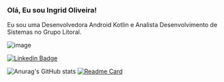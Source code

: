 ### Olá, Eu sou Ingrid Oliveira!

Eu sou uma Desenvolvedora Android Kotlin e Analista Desenvolvimento de Sistemas no Grupo Litoral.


![image](https://user-images.githubusercontent.com/78871436/119386754-5a410f80-bc9e-11eb-991e-9278afe279c6.png)

[![Linkedin Badge](https://img.shields.io/badge/-LinkedIn-blue?style=flat-square&logo=Linkedin&logoColor=white&link=https://www.linkedin.com/in/fagnerpsantos/)](https://www.linkedin.com/in/ingrid-da-silva-oliveira-54b98a80/)

![Anurag's GitHub stats](https://github-readme-stats.vercel.app/api?username=ingridolitk&show_icons=true&theme=radical)
[![Readme Card](https://github-readme-stats.vercel.app/api/pin/?username=ingridolitk&repo=github-readme-stats)](https://github.com/ingridolitk/github-readme-stats)



